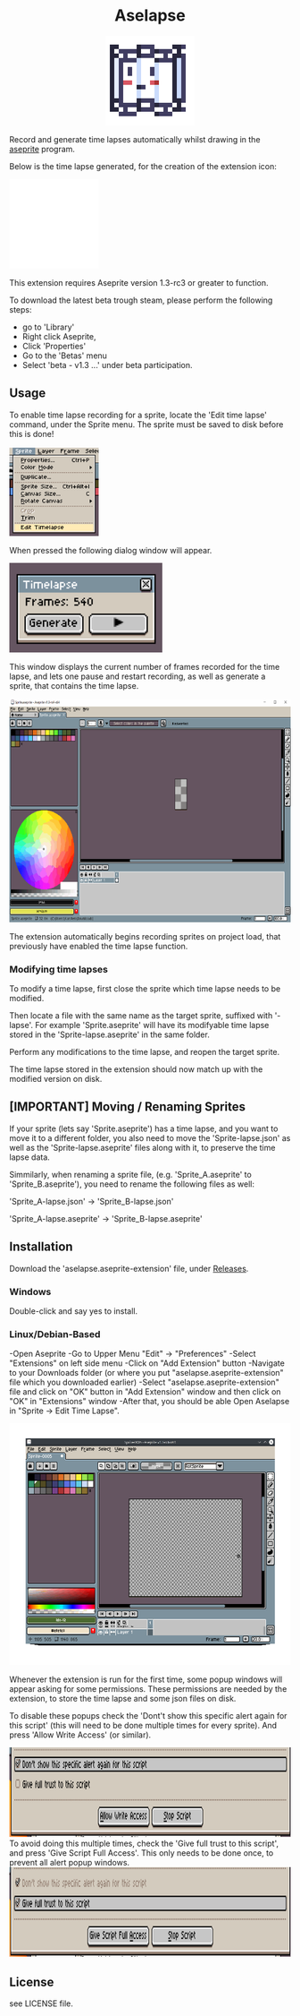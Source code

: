 <div align="center">
  <h1 align="center">Aselapse</h1>
  <img src=resources/AselapseIcon.png alt="Icon" width="160" height="160"/>

</div>

Record and generate time lapses automatically whilst drawing in the [aseprite](https://www.aseprite.org/) program.

Below is the time lapse generated, for the creation of the extension icon:

<img src=resources/AselapseIcon-lapse.gif alt="Icon" width="160" height="160"/>

This extension requires Aseprite version 1.3-rc3 or greater to function.

To download the latest beta trough steam, please perform the following steps:
- go to 'Library'
- Right click Aseprite,
- Click 'Properties'
- Go to the 'Betas' menu
- Select 'beta - v1.3 ...' under beta participation.
## Usage

To enable time lapse recording for a sprite, locate the 'Edit time lapse' command, under the Sprite menu. The sprite must be saved to disk before this is done!

<img src=resources/MenuLocation.png alt="Icon" width="160" height="160"/>

When pressed the following dialog window will appear.

<img src=resources/Dialog.png alt="Icon" height="160"/>

This window displays the current number of frames recorded for the time lapse, and lets one  pause and restart recording, as well as generate a sprite, that contains the time lapse.


<img src=resources/UsageExample.gif alt="Icon" height="400"/>

The extension automatically begins recording sprites on project load, that previously have enabled the time lapse function.
### Modifying time lapses

To modify a time lapse, first close the sprite which time lapse needs to be modified.

Then locate a file with the same name as the target sprite, suffixed with '-lapse'.
For example 'Sprite.aseprite' will have its modifyable time lapse stored in the 'Sprite-lapse.aseprite' in the same folder.

Perform any modifications to the time lapse, and reopen the target sprite.

The time lapse stored in the extension should now match up with the modified version on disk.

## [IMPORTANT] Moving / Renaming Sprites

If your sprite (lets say 'Sprite.aseprite') has a time lapse, and you want to move it to a different folder, you also need to move the 'Sprite-lapse.json' as well as the 'Sprite-lapse.aseprite' files along with it, to preserve the time lapse data.

Simmilarly, when renaming a sprite file, (e.g. 'Sprite_A.aseprite' to 'Sprite_B.aseprite'), you need to rename the following files as well:

'Sprite_A-lapse.json' -> 'Sprite_B-lapse.json'

'Sprite_A-lapse.aseprite' -> 'Sprite_B-lapse.aseprite'

## Installation

Download the 'aselapse.aseprite-extension' file, under [Releases](https://github.com/karstensensensen/aselapse/releases/latest).

### Windows

Double-click and say yes to install.

### Linux/Debian-Based

-Open Aseprite
-Go to Upper Menu "Edit" -> "Preferences"
-Select "Extensions" on left side menu
-Click on "Add Extension" button
-Navigate to your Downloads folder (or where you put "aselapse.aseprite-extension" file which you downloaded earlier)
-Select "aselapse.aseprite-extension" file and click on "OK" button in "Add Extension" window and then click on "OK" in "Extensions" window
-After that, you should be able Open Aselapse in "Sprite -> Edit Time Lapse".

<img src=resources/AselapseExtensionInstallation.gif alt="Installation Tutorial" width="570" height="432"/>


Whenever the extension is run for the first time, some popup windows will appear asking for some permissions. These permissions are needed by the extension, to store the time lapse and some json files on disk.

To disable these popups check the 'Dont't show this specific alert again for this script' (this will need to be done multiple times for every sprite). And press 'Allow Write Access' (or similar).

<img src=resources/DontShowAlert.png alt="Icon" height="160"/>
To avoid doing this multiple times, check the 'Give full trust to this script', and press 'Give Script Full Access'. This only needs to be done once, to prevent all alert popup windows.
<img src=resources/FullTrust.png alt="Icon" height="160"/>

## License
see LICENSE file.
